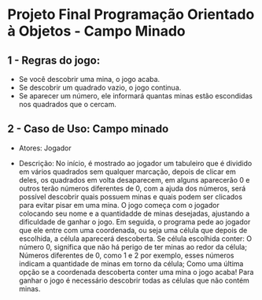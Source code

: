 # Projeto Final Programação Orientado à Objetos - Campo Minado
## 1 - Regras do jogo:
* Se você descobrir uma mina, o jogo acaba.
* Se descobrir um quadrado vazio, o jogo continua.
* Se aparecer um número, ele informará quantas minas estão escondidas nos quadrados que o cercam.
## 2 - Caso de Uso: Campo minado
* Atores: Jogador

* Descrição: No início, é mostrado ao jogador um tabuleiro que é dividido em vários quadrados sem qualquer marcação, depois de clicar em deles, os quadrados em volta desaparecem, em alguns aparecerão 0 e outros terão números diferentes de 0, com a ajuda dos números, será possível descobrir quais possuem minas e quais podem ser clicados para evitar pisar em uma mina. O jogo começa com o jogador colocando seu nome e a quantidadde de minas desejadas, ajustando a dificuldade de ganhar o jogo. Em seguida, o programa pede ao jogador que ele entre com uma coordenada, ou seja uma célula que depois de escolhida, a célula aparecerá descoberta. Se célula escolhida conter: O número 0, significa que não há perigo de ter minas ao redor da célula; Números diferentes de 0, como 1 e 2 por exemplo, esses números indicam a quantidade de minas em torno da célula; Como uma última opção se a coordenada descoberta conter uma mina o jogo acaba! Para ganhar o jogo é necessário descobrir todas as células que não contém minas.
